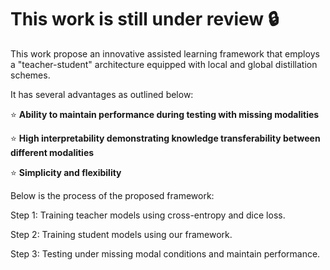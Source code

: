 # This work is still under review :lock:

This work propose an innovative assisted learning framework that employs a "teacher-student" architecture equipped with local and global distillation schemes. 

It has several advantages as outlined below:

:star: **Ability to maintain performance during testing with missing modalities**

:star: **High interpretability demonstrating knowledge transferability between different modalities**
  
:star: **Simplicity and flexibility**

Below is the process of the proposed framework:

Step 1: Training teacher models using cross-entropy and dice loss.

Step 2: Training student models using our framework.

Step 3: Testing under missing modal conditions and maintain performance.
